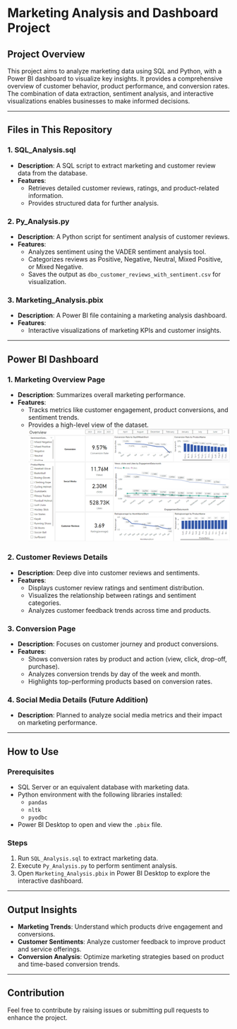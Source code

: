 # Marketing Analysis and Dashboard Project

## Project Overview
This project aims to analyze marketing data using SQL and Python, with a Power BI dashboard to visualize key insights. It provides a comprehensive overview of customer behavior, product performance, and conversion rates. The combination of data extraction, sentiment analysis, and interactive visualizations enables businesses to make informed decisions.

---

## Files in This Repository

### 1. SQL_Analysis.sql
- **Description**: A SQL script to extract marketing and customer review data from the database.
- **Features**:
  - Retrieves detailed customer reviews, ratings, and product-related information.
  - Provides structured data for further analysis.

### 2. Py_Analysis.py
- **Description**: A Python script for sentiment analysis of customer reviews.
- **Features**:
  - Analyzes sentiment using the VADER sentiment analysis tool.
  - Categorizes reviews as Positive, Negative, Neutral, Mixed Positive, or Mixed Negative.
  - Saves the output as `dbo_customer_reviews_with_sentiment.csv` for visualization.

### 3. Marketing_Analysis.pbix
- **Description**: A Power BI file containing a marketing analysis dashboard.
- **Features**:
  - Interactive visualizations of marketing KPIs and customer insights.

---

## Power BI Dashboard

### 1. Marketing Overview Page
- **Description**: Summarizes overall marketing performance.
- **Features**:
  - Tracks metrics like customer engagement, product conversions, and sentiment trends.
  - Provides a high-level view of the dataset.
  ![Marketing Overview Page](https://github.com/MohamedGadia/Marketing-Analysis/blob/main/Marketing%20Dashboard-Power%20BI/Overview_page.png?raw=true)

### 2. Customer Reviews Details
- **Description**: Deep dive into customer reviews and sentiments.
- **Features**:
  - Displays customer review ratings and sentiment distribution.
  - Visualizes the relationship between ratings and sentiment categories.
  - Analyzes customer feedback trends across time and products.

### 3. Conversion Page
- **Description**: Focuses on customer journey and product conversions.
- **Features**:
  - Shows conversion rates by product and action (view, click, drop-off, purchase).
  - Analyzes conversion trends by day of the week and month.
  - Highlights top-performing products based on conversion rates.

### 4. Social Media Details (Future Addition)
- **Description**: Planned to analyze social media metrics and their impact on marketing performance.

---

## How to Use

### Prerequisites
- SQL Server or an equivalent database with marketing data.
- Python environment with the following libraries installed:
  - `pandas`
  - `nltk`
  - `pyodbc`
- Power BI Desktop to open and view the `.pbix` file.

### Steps
1. Run `SQL_Analysis.sql` to extract marketing data.
2. Execute `Py_Analysis.py` to perform sentiment analysis.
3. Open `Marketing_Analysis.pbix` in Power BI Desktop to explore the interactive dashboard.

---

## Output Insights
- **Marketing Trends**: Understand which products drive engagement and conversions.
- **Customer Sentiments**: Analyze customer feedback to improve product and service offerings.
- **Conversion Analysis**: Optimize marketing strategies based on product and time-based conversion trends.

---

## Contribution
Feel free to contribute by raising issues or submitting pull requests to enhance the project.
